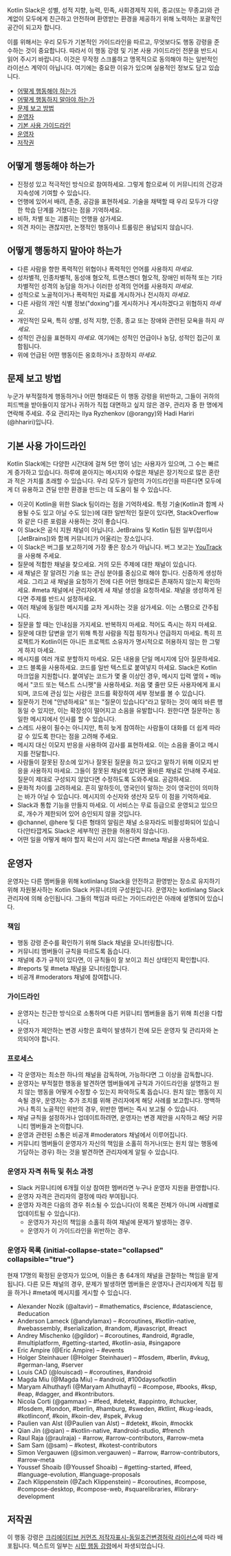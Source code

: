 [//]: # (title: Kotlin Slack 행동 강령 및 가이드라인)

Kotlin Slack은 성별, 성적 지향, 능력, 민족, 사회경제적 지위, 종교(또는 무종교)와 관계없이 모두에게 친근하고 안전하며 환영받는 환경을 제공하기 위해 노력하는 포괄적인 공간이 되고자 합니다.

이를 위해서는 우리 모두가 기본적인 가이드라인을 따르고, 무엇보다도 행동 강령을 준수하는 것이 중요합니다. 따라서 이 행동 강령 및 기본 사용 가이드라인 전문을 반드시 읽어 주시기 바랍니다. 이것은 무작정 스크롤하고 맹목적으로 동의해야 하는 일반적인 라이선스 계약이 아닙니다. 여기에는 중요한 이유가 있으며 실용적인 정보도 담고 있습니다.

* [어떻게 행동해야 하는가](#how-to-behave)
* [어떻게 행동하지 말아야 하는가](#how-not-to-behave)
* [문제 보고 방법](#how-to-report-issues)
* [운영자](#moderators)
* [기본 사용 가이드라인](#basic-usage-guidelines)
* [운영자](#moderators)
* [저작권](#copyright)

## 어떻게 행동해야 하는가

* 진정성 있고 적극적인 방식으로 참여하세요. 그렇게 함으로써 이 커뮤니티의 건강과 지속성에 기여할 수 있습니다.
* 언행에 있어서 배려, 존중, 공감을 표현하세요. 기술을 채택할 때 우리 모두가 다양한 학습 단계를 거쳤다는 점을 기억하세요.
* 비하, 차별 또는 괴롭히는 언행을 삼가세요.
* 의견 차이는 괜찮지만, 논쟁적인 행동이나 트롤링은 용납되지 않습니다.

## 어떻게 행동하지 말아야 하는가

* 다른 사람을 향한 폭력적인 위협이나 폭력적인 언어를 사용하지 *마세요*.
* 성차별적, 인종차별적, 동성애 혐오적, 트랜스젠더 혐오적, 장애인 비하적 또는 기타 차별적인 성격의 농담을 하거나 이러한 성격의 언어를 사용하지 *마세요*.
* 성적으로 노골적이거나 폭력적인 자료를 게시하거나 전시하지 *마세요*.
* 다른 사람의 개인 식별 정보("doxing")를 게시하거나 게시하겠다고 위협하지 *마세요*.
* 개인적인 모욕, 특히 성별, 성적 지향, 인종, 종교 또는 장애와 관련된 모욕을 하지 *마세요*.
* 성적인 관심을 표현하지 *마세요*. 여기에는 성적인 언급이나 농담, 성적인 접근이 포함됩니다.
* 위에 언급된 어떤 행동이든 옹호하거나 조장하지 *마세요*.

## 문제 보고 방법

누군가 부적절하게 행동하거나 어떤 형태로든 이 행동 강령을 위반하고, 그들이 귀하의 피드백을 받아들이지 않거나 귀하가 직접 대면하고 싶지 않은 경우, 관리자 중 한 명에게 연락해 주세요. 주요 관리자는 Ilya Ryzhenkov (@orangy)와 Hadi Hariri (@hhariri)입니다.

## 기본 사용 가이드라인

Kotlin Slack에는 다양한 시간대에 걸쳐 5만 명이 넘는 사용자가 있으며, 그 수는 빠르게 증가하고 있습니다. 하루에 쏟아지는 메시지와 수많은 채널은 장기적으로 많은 혼란과 적은 가치를 초래할 수 있습니다. 우리 모두가 일련의 가이드라인을 따른다면 모두에게 더 유용하고 견딜 만한 환경을 만드는 데 도움이 될 수 있습니다.

* 이곳이 Kotlin을 위한 Slack 팀이라는 점을 기억하세요. 특정 기술(Kotlin과 함께 사용될 수도 있고 아닐 수도 있는)에 대한 일반적인 질문이 있다면, StackOverflow와 같은 다른 포럼을 사용하는 것이 좋습니다.
* 이 Slack은 공식 지원 채널이 아닙니다. JetBrains 및 Kotlin 팀원 일부(접미사 [JetBrains])와 함께 커뮤니티가 어울리는 장소입니다.
* 이 Slack은 버그를 보고하기에 가장 좋은 장소가 아닙니다. 버그 보고는 [YouTrack](https://youtrack.jetbrains.com/issues/kt)을 사용해 주세요.
* 질문에 적합한 채널을 찾으세요. 거의 모든 주제에 대한 채널이 있습니다.
* 새 채널은 잘 알려진 기술 또는 관심 분야를 중심으로 해야 합니다. 신중하게 생성하세요. 그리고 새 채널을 요청하기 전에 다른 어떤 형태로든 존재하지 않는지 확인하세요. #meta 채널에서 관리자에게 새 채널 생성을 요청하세요. 채널을 생성하게 된다면 주제를 반드시 설정하세요.
* 여러 채널에 동일한 메시지를 교차 게시하는 것을 삼가세요. 이는 스팸으로 간주됩니다.
* 질문을 할 때는 인내심을 가지세요. 반복하지 마세요. 적어도 즉시는 하지 마세요.
* 질문에 대한 답변을 얻기 위해 특정 사람을 직접 핑하거나 언급하지 마세요. 특히 프로젝트가 Kotlin이든 아니든 프로젝트 소유자가 명시적으로 허용하지 않는 한 그렇게 하지 마세요.
* 메시지를 여러 개로 분할하지 마세요. 모든 내용을 단일 메시지에 담아 질문하세요.
* 코드 블록을 사용하세요. 코드를 일반 텍스트로 붙여넣지 마세요. Slack은 Kotlin 마크업을 지원합니다. 붙여넣는 코드가 몇 줄 이상인 경우, 메시지 입력 옆의 `+` 메뉴에서 "코드 또는 텍스트 스니펫"을 사용하세요. 처음 몇 줄만 모든 사용자에게 표시되며, 코드에 관심 있는 사람은 코드를 확장하여 세부 정보를 볼 수 있습니다.
* 질문하기 전에 "안녕하세요" 또는 "질문이 있습니다"라고 말하는 것이 예의 바른 행동일 수 있지만, 이는 확장성이 떨어지고 소음을 유발합니다. 원한다면 질문하는 동일한 메시지에서 인사를 할 수 있습니다.
* 스레드 사용이 필수는 아니지만, 특히 늦게 참여하는 사람들이 대화를 더 쉽게 따라갈 수 있도록 한다는 점을 고려해 주세요.
* 메시지 대신 이모지 반응을 사용하여 감사를 표현하세요. 이는 소음을 줄이고 메시지를 전달합니다.
* 사람들이 잘못된 장소에 있거나 잘못된 질문을 하고 있다고 말하기 위해 이모지 반응을 사용하지 마세요. 그들이 잘못된 채널에 있다면 올바른 채널로 안내해 주세요. 질문이 제대로 구성되지 않았다면 수정하도록 도와주세요. 공감하세요.
* 문화적 차이를 고려하세요. 흔히 말하듯이, 영국인이 말하는 것이 영국인이 의미하는 바가 아닐 수 있습니다. 메시지의 수신자와 생산자 모두 이 점을 기억하세요.
* Slack과 통합 기능을 만들지 마세요. 이 서비스는 무료 등급으로 운영되고 있으므로, 개수가 제한되어 있어 승인되지 않을 것입니다.
* @channel, @here 및 다른 형태의 알림은 채널 소유자라도 비활성화되어 있습니다(안타깝게도 Slack은 세부적인 권한을 허용하지 않습니다).
* 어떤 일을 어떻게 해야 할지 확신이 서지 않는다면 #meta 채널을 사용하세요.

## 운영자

운영자는 다른 멤버들을 위해 kotlinlang Slack을 안전하고 환영받는 장소로 유지하기 위해 자원봉사하는 Kotlin Slack 커뮤니티의 구성원입니다. 운영자는 kotlinlang Slack 관리자에 의해 승인됩니다. 그들의 책임과 따르는 가이드라인은 아래에 설명되어 있습니다.

### 책임

* 행동 강령 준수를 확인하기 위해 Slack 채널을 모니터링합니다.
* 커뮤니티 멤버들이 규칙을 따르도록 돕습니다.
* 채널에 추가 규칙이 있다면, 이 규칙들이 잘 보이고 최신 상태인지 확인합니다.
* #reports 및 #meta 채널을 모니터링합니다.
* 비공개 #moderators 채널에 참여합니다.

### 가이드라인

* 운영자는 친근한 방식으로 소통하며 다른 커뮤니티 멤버들을 돕기 위해 최선을 다합니다.
* 운영자가 제안하는 변경 사항은 효력이 발생하기 전에 모든 운영자 및 관리자와 논의되어야 합니다.

### 프로세스

* 각 운영자는 최소한 하나의 채널을 감독하며, 가능하다면 그 이상을 감독합니다.
* 운영자는 부적절한 행동을 발견하면 멤버들에게 규칙과 가이드라인을 설명하고 원치 않는 행동을 어떻게 수정할 수 있는지 파악하도록 돕습니다. 원치 않는 행동이 지속될 경우, 운영자는 추가 조치를 위해 관리자에게 해당 사례를 보고합니다. 명백하거나 특히 노골적인 위반의 경우, 위반한 멤버는 즉시 보고될 수 있습니다.
* 채널 규칙을 설정하거나 업데이트하려면, 운영자는 변경 제안을 시작하고 해당 커뮤니티 멤버들과 논의합니다.
* 운영과 관련된 소통은 비공개 #moderators 채널에서 이루어집니다.
* 커뮤니티 멤버들이 운영자가 자신의 책임을 소홀히 하거나(또는 원치 않는 행동에 가담하는 경우) 하는 것을 발견하면 관리자에게 알릴 수 있습니다.

### 운영자 자격 취득 및 취소 과정

* Slack 커뮤니티에 6개월 이상 참여한 멤버라면 누구나 운영자 지원을 환영합니다.
* 운영자 자격은 관리자의 결정에 따라 부여됩니다.
* 운영자 자격은 다음의 경우 취소될 수 있습니다(이 목록은 전체가 아니며 사례별로 업데이트될 수 있습니다).
  * 운영자가 자신의 책임을 소홀히 하여 채널에 문제가 발생하는 경우.
  * 운영자가 이 가이드라인을 위반하는 경우.

### 운영자 목록 {initial-collapse-state="collapsed" collapsible="true"}

현재 17명의 확정된 운영자가 있으며, 이들은 총 64개의 채널을 관찰하는 책임을 맡게 됩니다. 다른 모든 채널의 경우, 문제가 발생하면 멤버들은 운영자나 관리자에게 직접 핑을 하거나 #meta에 메시지를 게시할 수 있습니다.

* Alexander Nozik	(@altavir) – #mathematics, #science, #datascience, #education
* Anderson Lameck	(@andylamax) – #coroutines, #kotlin-native, #webassembly, #serialization, #random, #javascript, #react
* Andrey Mischenko	(@gildor) – #coroutines, #android, #gradle, #multiplatform, #getting-started, #kotlin-asia, #singapore
* Eric Ampire	(@Eric Ampire) – #events
* Holger Steinhauer	(@Holger Steinhauer) – #fosdem, #berlin, #vkug, #german-lang, #server
* Louis CAD	(@louiscad) – #coroutines, #android
* Magda Miu (@Magda Miu) – #android, #100daysofkotlin
* Maryam Alhuthayfi (@Maryam Alhuthayfi) – #compose, #books, #ksp, #eap, #dagger, and #kontributors.
* Nicola Corti	(@gammax) – #feed, #detekt, #appintro, #chucker, #fosdem, #london, #berlin, #hamburg, #sweden, #ktlint,
  #kug-leads, #kotlinconf, #koin, #koin-dev, #spek, #vkug
* Paulien van Alst (@Paulien van Alst) – #detekt, #koin, #mockk
* Qian Jin (@qian) – #kotlin-native, #android-studio, #french
* Raul Raja	(@raulraja) - #arrow, #arrow-contributors, #arrow-meta
* Sam Sam	(@sam) – #kotest, #kotest-contributors
* Simon Vergauwen	(@simon.vergauwen) – #arrow, #arrow-contributors, #arrow-meta
* Youssef Shoaib	(@Youssef Shoaib)  – #getting-started, #feed, #language-evolution, #language-proposals
* Zach Klippenstein	(@Zach Klippenstein) – #coroutines, #compose, #compose-desktop, #compose-web, #squarelibraries,
  #library-development

## 저작권

이 행동 강령은 [크리에이티브 커먼즈 저작자표시-동일조건변경허락 라이선스](http://creativecommons.org/licenses/by-sa/3.0/)에 따라 배포됩니다. 텍스트의 일부는 [시민 행동 강령](http://citizencodeofconduct.org/)에서 파생되었습니다.